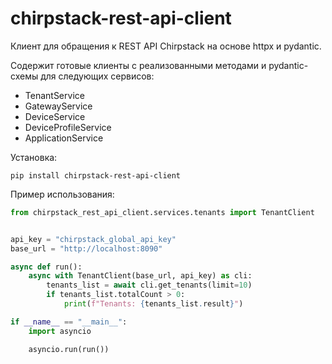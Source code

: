 # chirpstack-rest-api-client

Клиент для обращения к REST API Chirpstack на основе httpx и pydantic.

Содержит готовые клиенты с реализованными методами и pydantic-схемы для следующих сервисов:
- TenantService
- GatewayService
- DeviceService
- DeviceProfileService
- ApplicationService

Установка:

```
pip install chirpstack-rest-api-client
```

Пример использования:

```python
from chirpstack_rest_api_client.services.tenants import TenantClient


api_key = "chirpstack_global_api_key"
base_url = "http://localhost:8090"

async def run():
    async with TenantClient(base_url, api_key) as cli:
        tenants_list = await cli.get_tenants(limit=10)
        if tenants_list.totalCount > 0:
            print(f"Tenants: {tenants_list.result}")

if __name__ == "__main__":
    import asyncio

    asyncio.run(run())        
```